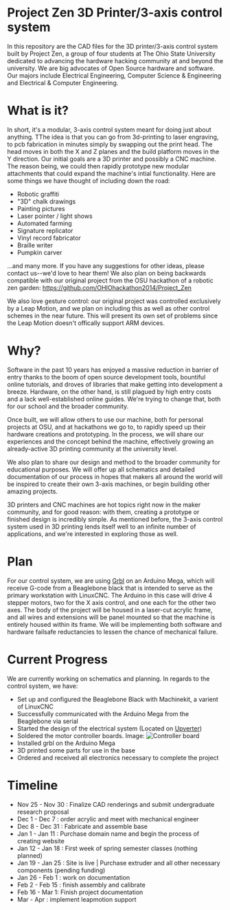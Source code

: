 Project Zen 3D Printer/3-axis control system
==========
In this repository are the CAD files for the 3D printer/3-axis control system built by Project Zen, a group of four students at The Ohio State University dedicated to advancing the hardware hacking community at and beyond the university. We are big advocates of Open Source hardware and software. Our majors include Electrical Engineering, Computer Science & Engineering and Electrical & Computer Engineering.

What is it?
===========
In short, it's a modular, 3-axis control system meant for doing just about anything. TThe idea is that you can go from 3d-printing to laser engraving, to pcb fabrication in minutes simply by swapping out the print head. The head moves in both the X and Z planes and the build platform moves in the Y direction. Our initial goals are a 3D printer and possibly a CNC machine. The reason being, we could then rapidly prototype new modular attachments that could expand the machine's intial functionality. Here are some things we have thought of including down the road:

* Robotic graffiti
* "3D" chalk drawings
* Painting pictures
* Laser pointer / light shows
* Automated farming
* Signature replicator
* Vinyl record fabricator
* Braille writer
* Pumpkin carver

...and many more. If you have any suggestions for other ideas, please contact us--we'd love to hear them! We also plan on being backwards compatible with our original project from the OSU hackathon of a robotic zen garden: https://github.com/OHIOhackathon2014/Project_Zen 

We also love gesture control: our original project was controlled exclusively by a Leap Motion, and we plan on including this as well as other control schemes in the near future. This will present its own set of problems since the Leap Motion doesn't offically support ARM devices. 

Why?
====
Software in the past 10 years has enjoyed a massive reduction in barrier of entry thanks to the boom of open source development tools, bountiful online tutorials, and droves of libraries that make getting into development a breeze. Hardware, on the other hand, is still plagued by high entry costs and a lack well-established online guides. We're trying to change that, both for our school and the broader community.

Once built, we will allow others to use our machine, both for personal projects at OSU, and at hackathons we go to, to rapidly speed up their hardware creations and prototyping. In the process, we will share our experiences and the concept behind the machine, effectively growing an already-active 3D printing community at the university level.

We also plan to share our design and method to the broader community for educational purposes. We will offer up all schematics and detailed documentation of our process in hopes that makers all around the world will be inspired to create their own 3-axis machines, or begin building other amazing projects.

3D printers and CNC machines are hot topics right now in the maker community, and for good reason: with them, creating a prototype or finished design is incredibly simple. As mentioned before, the 3-axis control system used in 3D printing lends itself well to an infinite number of applications, and we're interested in exploring those as well.

Plan
====
For our control system, we are using [Grbl](https://github.com/LETARTARE/Grbl-xx_with_Arduino "Grbl") on an Arduino Mega, which will receive G-code from a Beaglebone black that is intended to serve as the primary workstation with LinuxCNC. The Arduino in this case will drive 4 stepper motors, two for the X axis control, and one each for the other two axes. The body of the project will be housed in a laser-cut acrylic frame, and all wires and extensions will be panel mounted so that the machine is entirely housed within its frame. We will be implementing both software and hardware failsafe reductancies to lessen the chance of mechanical failure.

Current Progress
===============
We are currently working on schematics and planning. In regards to the control system, we have:

* Set up and configured the Beaglebone Black with Machinekit, a varient of LinuxCNC
* Successfully communicated with the Arduino Mega from the Beaglebone via serial
* Started the design of the electrical system (Located on [Upverter](https://upverter.com/projectzen/ "Upverter"))
* Soldered the motor controller boards. Image: ![Controller board](http://afuhrtrumpet.github.io/images/controllerboards.jpg "Controller Board")
* Installed grbl on the Arduino Mega
* 3D printed some parts for use in the base
* Ordered and received all electronics necessary to complete the project


Timeline
===============
* Nov 25 - Nov 30 : Finalize CAD renderings and submit undergraduate research proposal
* Dec 1 - Dec 7 : order acrylic and meet with mechanical engineer
* Dec 8 - Dec 31 : Fabricate and assemble base
* Jan 1 - Jan 11 : Purchase domain name and begin the process of creating website
* Jan 12 - Jan 18 : First week of spring semester classes (nothing planned)
* Jan 19 - Jan 25 : Site is live | Purchase extruder and all other necessary components (pending funding)
* Jan 26 - Feb 1 : work on documentation
* Feb 2 - Feb 15 : finish assembly and calibrate
* Feb 16 - Mar 1: Finish project documentation 
* Mar - Apr : implement leapmotion support 
